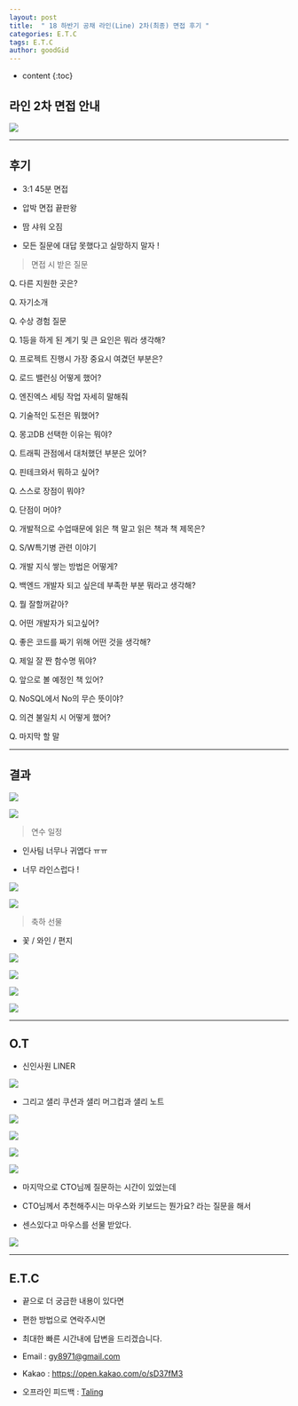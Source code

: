 ```yaml
---
layout: post
title:  " 18 하반기 공채 라인(Line) 2차(최종) 면접 후기 "
categories: E.T.C
tags: E.T.C
author: goodGid
---
```

* content
{:toc}

## 라인 2차 면접 안내

![](/assets/img/posts/18_Second_Half_Line_2st_Interview_1.png)







---

## 후기

* 3:1 45분 면접

* 압박 면접 끝판왕

* 땀 샤워 오짐

* 모든 질문에 대답 못했다고 실망하지 말자 !

> 면접 시 받은 질문

Q. 다른 지원한 곳은? 
 
Q. 자기소개 
 
Q. 수상 경험 질문 
 
Q. 1등을 하게 된 계기 및 큰 요인은 뭐라 생각해?  
 
Q. 프로젝트 진행시 가장 중요시 여겼던 부분은? 

Q. 로드 밸런싱 어떻게 했어?
 
Q. 엔진엑스 세팅 작업 자세히 말해줘
 
Q. 기술적인 도전은 뭐했어? 
 
Q. 몽고DB 선택한 이유는 뭐야? 
 
Q. 트래픽 관점에서 대처했던 부분은 있어? 
 
Q. 핀테크와서 뭐하고 싶어? 
 
Q. 스스로 장점이 뭐야? 
 
Q. 단점이 머야?  

 
Q. 개발적으로 수업때문에 읽은 책 말고 읽은 책과 책 제목은? 
 
Q. S/W특기병 관련 이야기 
 
Q. 개발 지식 쌓는 방법은 어떻게?
 
Q. 백엔드 개발자 되고 싶은데 부족한 부분 뭐라고 생각해? 
 
Q. 뭘 잘할꺼같아? 
 
Q. 어떤 개발자가 되고싶어? 
 
Q. 좋은 코드를 짜기 위해 어떤 것을 생각해? 
 
Q. 제일 잘 짠 함수명 뭐야? 
 
Q. 앞으로 볼 예정인 책 있어? 
 
Q. NoSQL에서 No의 무슨 뜻이야? 
 
Q. 의견 불일치 시 어떻게 했어?  
 
Q. 마지막 할 말 


---

## 결과

![](/assets/img/posts/18_Second_Half_Line_2st_Interview_2.png)

![](/assets/img/posts/18_Second_Half_Line_2st_Interview_3.png)


> 연수 일정

* 인사팀 너무나 귀엽다 ㅠㅠ

* 너무 라인스럽다 !

![](/assets/img/posts/18_Second_Half_Line_2st_Interview_4.png)

![](/assets/img/posts/18_Second_Half_Line_2st_Interview_5.png)

> 축하 선물

* 꽃 / 와인 / 편지 

![](/assets/img/posts/18_Second_Half_Line_2st_Interview_6.png)

![](/assets/img/posts/18_Second_Half_Line_2st_Interview_7.png)

![](/assets/img/posts/18_Second_Half_Line_2st_Interview_8.png)

![](/assets/img/posts/18_Second_Half_Line_2st_Interview_9.png)



---

## O.T

* 신인사원 LINER 

![](/assets/img/posts/18_Second_Half_Line_2st_Interview_10.png)

* 그리고 샐리 쿠션과 샐리 머그컵과 샐리 노트

![](/assets/img/posts/18_Second_Half_Line_2st_Interview_11.png)

![](/assets/img/posts/18_Second_Half_Line_2st_Interview_12.png)

![](/assets/img/posts/18_Second_Half_Line_2st_Interview_13.png)

![](/assets/img/posts/18_Second_Half_Line_2st_Interview_14.png)

* 마지막으로 CTO님께 질문하는 시간이 있었는데 

* CTO님께서 추천해주시는 마우스와 키보드는 뭔가요? 라는 질문을 해서 

* 센스있다고 마우스를 선물 받았다. 

![](/assets/img/posts/18_Second_Half_Line_2st_Interview_15.png)

---

## E.T.C

* 끝으로 더 궁금한 내용이 있다면 

* 편한 방법으로 연락주시면 

* 최대한 빠른 시간내에 답변을 드리겠습니다.

* Email : gy8971@gmail.com

* Kakao : https://open.kakao.com/o/sD37fM3

* 오프라인 피드백 : [Taling]({{site.url}}/Taling)